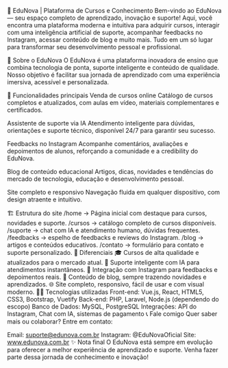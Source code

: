 🌟 EduNova | Plataforma de Cursos e Conhecimento
Bem-vindo ao EduNova — seu espaço completo de aprendizado, inovação e suporte! Aqui, você encontra uma plataforma moderna e intuitiva para adquirir cursos, interagir com uma inteligência artificial de suporte, acompanhar feedbacks no Instagram, acessar conteúdo de blog e muito mais. Tudo em um só lugar para transformar seu desenvolvimento pessoal e profissional.

🚀 Sobre o EduNova
O EduNova é uma plataforma inovadora de ensino que combina tecnologia de ponta, suporte inteligente e conteúdo de qualidade. Nosso objetivo é facilitar sua jornada de aprendizado com uma experiência imersiva, acessível e personalizada.

🎯 Funcionalidades principais
Venda de cursos online
Catálogo de cursos completos e atualizados, com aulas em vídeo, materiais complementares e certificados.

Assistente de suporte via IA
Atendimento inteligente para dúvidas, orientações e suporte técnico, disponível 24/7 para garantir seu sucesso.

Feedbacks no Instagram
Acompanhe comentários, avaliações e depoimentos de alunos, reforçando a comunidade e a credibility do EduNova.

Blog de conteúdo educacional
Artigos, dicas, novidades e tendências do mercado de tecnologia, educação e desenvolvimento pessoal.

Site completo e responsivo
Navegação fluida em qualquer dispositivo, com design atraente e intuitivo.

🏗️ Estrutura do site
/home → Página inicial com destaque para cursos, novidades e suporte.
/cursos → catálogo completo de cursos disponíveis.
/suporte → chat com IA e atendimento humano, dúvidas frequentes.
/feedbacks → espelho de feedbacks e reviews do Instagram.
/blog → artigos e conteúdos educativos.
/contato → formulário para contato e suporte personalizado.
🔑 Diferenciais
🎓 Cursos de alta qualidade e atualizados para o mercado atual.
🤖 Suporte inteligente com IA para atendimentos instantâneos.
📱 Integração com Instagram para feedbacks e depoimentos reais.
📝 Conteúdo de blog, sempre trazendo novidades e aprendizados.
🌐 Site completo, responsivo, fácil de usar e com visual moderno.
🧑‍💻 Tecnologias utilizadas
Front-end: Vue.js, React, HTML5, CSS3, Bootstrap, Vuetify
Back-end: PHP, Laravel, Node.js (dependendo do escopo)
Banco de Dados: MySQL, PostgreSQL
Integrações: API do Instagram, Chat com IA, sistemas de pagamento
📞 Fale comigo
Quer saber mais ou colaborar? Entre em contato:  

Email: suporte@edunova.com.br
Instagram: @EduNovaOficial
Site: www.edunova.com.br
✨ Nota final
O EduNova está sempre em evolução para oferecer a melhor experiência de aprendizado e suporte. Venha fazer parte dessa jornada de conhecimento e inovação!

